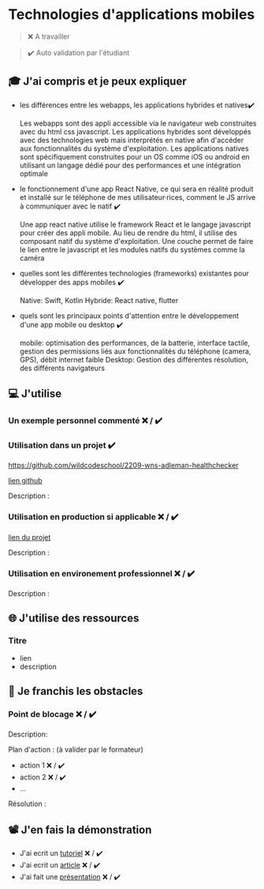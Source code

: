 # Technologies d'applications mobiles

> ❌ A travailler

> ✔️ Auto validation par l'étudiant

## 🎓 J'ai compris et je peux expliquer

- les différences entre les webapps, les applications hybrides et natives✔️

  Les webapps sont des appli accessible via le navigateur web construites avec du html css javascript.
  Les applications hybrides sont développés avec des technologies web mais interprétés en native afin d'accéder aux fonctionnalités du système d'exploitation.
  Les applications natives sont spécifiquement construites pour un OS comme iOS ou android en utilisant un langage dédié pour des performances et une intégration optimale
  
- le fonctionnement d'une app React Native, ce qui sera en réalité produit et installé sur le téléphone de mes utilisateur·rices, comment le JS arrive à communiquer avec le natif ✔️

  Une app react native utilise le framework React et le langage javascript pour créer des appli mobile. Au lieu de rendre du html, il utilise des composant natif du système d'exploitation.
  Une couche permet de faire le lien entre le javascript et les modules natifs du systèmes comme la caméra
  
- quelles sont les différentes technologies (frameworks) existantes pour développer des apps mobiles ✔️

  Native: Swift, Kotlin
  Hybride: React native, flutter
  
- quels sont les principaux points d'attention entre le développement d'une app mobile ou desktop ✔️

  mobile: optimisation des performances, de la batterie, interface tactile, gestion des permissions liés aux fonctionnalités du téléphone (camera, GPS), débit internet faible
  Desktop: Gestion des différentes résolution, des différents navigateurs

## 💻 J'utilise

### Un exemple personnel commenté ❌ / ✔️

### Utilisation dans un projet ✔️
https://github.com/wildcodeschool/2209-wns-adleman-healthchecker

[lien github](...)

Description :

### Utilisation en production si applicable ❌ / ✔️

[lien du projet](...)

Description :

### Utilisation en environement professionnel ❌ / ✔️

Description :

## 🌐 J'utilise des ressources

### Titre

- lien
- description

## 🚧 Je franchis les obstacles

### Point de blocage ❌ / ✔️

Description:

Plan d'action : (à valider par le formateur)

- action 1 ❌ / ✔️
- action 2 ❌ / ✔️
- ...

Résolution :

## 📽️ J'en fais la démonstration

- J'ai ecrit un [tutoriel](...) ❌ / ✔️
- J'ai ecrit un [article](...) ❌ / ✔️
- J'ai fait une [présentation](...) ❌ / ✔️
